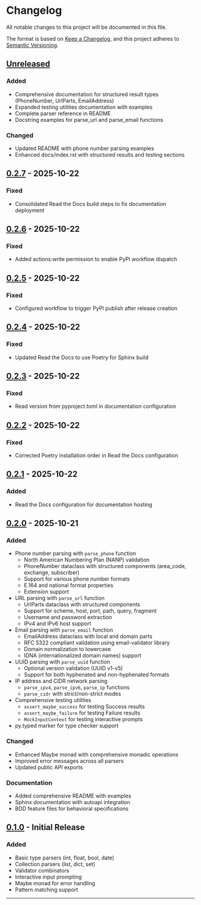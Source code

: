 # Changelog

All notable changes to this project will be documented in this file.

The format is based on [Keep a Changelog](https://keepachangelog.com/en/1.0.0/),
and this project adheres to [Semantic Versioning](https://semver.org/spec/v2.0.0.html).

## [Unreleased]

### Added
- Comprehensive documentation for structured result types (PhoneNumber, UrlParts, EmailAddress)
- Expanded testing utilities documentation with examples
- Complete parser reference in README
- Docstring examples for parse_url and parse_email functions

### Changed
- Updated README with phone number parsing examples
- Enhanced docs/index.rst with structured results and testing sections

## [0.2.7] - 2025-10-22

### Fixed
- Consolidated Read the Docs build steps to fix documentation deployment

## [0.2.6] - 2025-10-22

### Fixed
- Added actions:write permission to enable PyPI workflow dispatch

## [0.2.5] - 2025-10-22

### Fixed
- Configured workflow to trigger PyPI publish after release creation

## [0.2.4] - 2025-10-22

### Fixed
- Updated Read the Docs to use Poetry for Sphinx build

## [0.2.3] - 2025-10-22

### Fixed
- Read version from pyproject.toml in documentation configuration

## [0.2.2] - 2025-10-22

### Fixed
- Corrected Poetry installation order in Read the Docs configuration

## [0.2.1] - 2025-10-22

### Added
- Read the Docs configuration for documentation hosting

## [0.2.0] - 2025-10-21

### Added
- Phone number parsing with `parse_phone` function
  - North American Numbering Plan (NANP) validation
  - PhoneNumber dataclass with structured components (area_code, exchange, subscriber)
  - Support for various phone number formats
  - E.164 and national format properties
  - Extension support
- URL parsing with `parse_url` function
  - UrlParts dataclass with structured components
  - Support for scheme, host, port, path, query, fragment
  - Username and password extraction
  - IPv4 and IPv6 host support
- Email parsing with `parse_email` function
  - EmailAddress dataclass with local and domain parts
  - RFC 5322 compliant validation using email-validator library
  - Domain normalization to lowercase
  - IDNA (internationalized domain names) support
- UUID parsing with `parse_uuid` function
  - Optional version validation (UUID v1-v5)
  - Support for both hyphenated and non-hyphenated formats
- IP address and CIDR network parsing
  - `parse_ipv4`, `parse_ipv6`, `parse_ip` functions
  - `parse_cidr` with strict/non-strict modes
- Comprehensive testing utilities
  - `assert_maybe_success` for testing Success results
  - `assert_maybe_failure` for testing Failure results
  - `MockInputContext` for testing interactive prompts
- py.typed marker for type checker support

### Changed
- Enhanced Maybe monad with comprehensive monadic operations
- Improved error messages across all parsers
- Updated public API exports

### Documentation
- Added comprehensive README with examples
- Sphinx documentation with autoapi integration
- BDD feature files for behavioral specifications

## [0.1.0] - Initial Release

### Added
- Basic type parsers (int, float, bool, date)
- Collection parsers (list, dict, set)
- Validator combinators
- Interactive input prompting
- Maybe monad for error handling
- Pattern matching support

---

[Unreleased]: https://github.com/mikelane/valid8r/compare/v0.2.7...HEAD
[0.2.7]: https://github.com/mikelane/valid8r/compare/v0.2.6...v0.2.7
[0.2.6]: https://github.com/mikelane/valid8r/compare/v0.2.5...v0.2.6
[0.2.5]: https://github.com/mikelane/valid8r/compare/v0.2.4...v0.2.5
[0.2.4]: https://github.com/mikelane/valid8r/compare/v0.2.3...v0.2.4
[0.2.3]: https://github.com/mikelane/valid8r/compare/v0.2.2...v0.2.3
[0.2.2]: https://github.com/mikelane/valid8r/compare/v0.2.1...v0.2.2
[0.2.1]: https://github.com/mikelane/valid8r/compare/v0.2.0...v0.2.1
[0.2.0]: https://github.com/mikelane/valid8r/compare/v0.1.0...v0.2.0
[0.1.0]: https://github.com/mikelane/valid8r/releases/tag/v0.1.0
